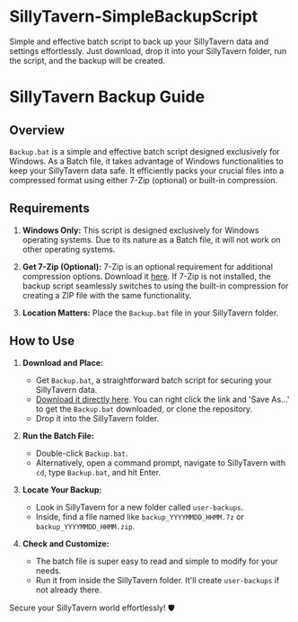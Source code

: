 # SillyTavern-SimpleBackupScript
Simple and effective batch script to back up your SillyTavern data and settings effortlessly. Just download, drop it into your SillyTavern folder, run the script, and the backup will be created.

# SillyTavern Backup Guide

## Overview

`Backup.bat` is a simple and effective batch script designed exclusively for Windows. As a Batch file, it takes advantage of Windows functionalities to keep your SillyTavern data safe. It efficiently packs your crucial files into a compressed format using either 7-Zip (optional) or built-in compression.

## Requirements

1. **Windows Only:** This script is designed exclusively for Windows operating systems. Due to its nature as a Batch file, it will not work on other operating systems.

2. **Get 7-Zip (Optional):** 7-Zip is an optional requirement for additional compression options. Download it [here](https://www.7-zip.org/download.html). If 7-Zip is not installed, the backup script seamlessly switches to using the built-in compression for creating a ZIP file with the same functionality.

3. **Location Matters:** Place the `Backup.bat` file in your SillyTavern folder.

## How to Use

1. **Download and Place:**
   - Get `Backup.bat`, a straightforward batch script for securing your SillyTavern data.
   - [Download it directly here](https://github.com/ContinuumOperand/SillyTavern-SimpleBackupScript/raw/main/Backup.bat). You can right click the link and 'Save As...' to get the `Backup.bat` downloaded, or clone the repository.
   - Drop it into the SillyTavern folder.

2. **Run the Batch File:**
   - Double-click `Backup.bat`.
   - Alternatively, open a command prompt, navigate to SillyTavern with `cd`, type `Backup.bat`, and hit Enter.

3. **Locate Your Backup:**
   - Look in SillyTavern for a new folder called `user-backups`.
   - Inside, find a file named like `backup_YYYYMMDD_HHMM.7z` or `backup_YYYYMMDD_HHMM.zip`.

4. **Check and Customize:**
   - The batch file is super easy to read and simple to modify for your needs.
   - Run it from inside the SillyTavern folder. It'll create `user-backups` if not already there.

Secure your SillyTavern world effortlessly! 🛡️
